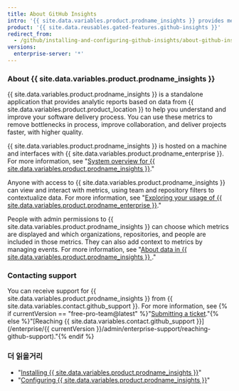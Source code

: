 ```yaml
---
title: About GitHub Insights
intro: '{{ site.data.variables.product.prodname_insights }} provides metrics and analytical reports to help engineering teams understand and improve their software delivery process.'
product: '{{ site.data.reusables.gated-features.github-insights }}'
redirect_from:
  - /github/installing-and-configuring-github-insights/about-github-insights
versions:
  enterprise-server: '*'
---
```


### About {{ site.data.variables.product.prodname_insights }}

{{ site.data.variables.product.prodname_insights }} is a standalone application that provides analytic reports based on data from {{ site.data.variables.product.product_location }} to help you understand and improve your software delivery process. You can use these metrics to remove bottlenecks in process, improve collaboration, and deliver projects faster, with higher quality.

{{ site.data.variables.product.prodname_insights }} is hosted on a machine and interfaces with {{ site.data.variables.product.prodname_enterprise }}. For more information, see "[System overview for {{ site.data.variables.product.prodname_insights }}](/insights/installing-and-configuring-github-insights/system-overview-for-github-insights)."

Anyone with access to {{ site.data.variables.product.prodname_insights }} can view and interact with metrics, using team and repository filters to contextualize data. For more information, see "[Exploring your usage of {{ site.data.variables.product.prodname_enterprise }}](/insights/exploring-your-usage-of-github-enterprise)."

People with admin permissions to {{ site.data.variables.product.prodname_insights }} can choose which metrics are displayed and which organizations, repositories, and people are included in those metrics. They can also add context to metrics by managing events. For more information, see "[About data in {{ site.data.variables.product.prodname_insights }} ](/insights/installing-and-configuring-github-insights/about-data-in-github-insights)."

### Contacting support

You can receive support for {{ site.data.variables.product.prodname_insights }} from {{ site.data.variables.contact.github_support }}. For more information, see {% if currentVersion == "free-pro-team@latest" %}"[Submitting a ticket](/github/working-with-github-support/submitting-a-ticket)."{% else %}"[Reaching {{ site.data.variables.contact.github_support }}](/enterprise/{{ currentVersion }}/admin/enterprise-support/reaching-github-support)."{% endif %}

### 더 읽을거리

- "[Installing {{ site.data.variables.product.prodname_insights }}](/insights/installing-and-configuring-github-insights/installing-github-insights)"
- "[Configuring {{ site.data.variables.product.prodname_insights }}](/insights/installing-and-configuring-github-insights/configuring-github-insights)"
